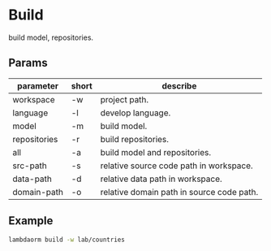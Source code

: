 # Build

build model, repositories.

## Params

| parameter		| short | describe 																	|
|-------------|-------|-------------------------------------------|
|workspace		| -w 		| project path.															|
|language			| -l 		| develop language.													|
|model				| -m 		| build model.															|
|repositories	| -r 		| build repositories.												|
|all					| -a 		| build model and repositories.							|
|src-path			| -s 		| relative source code path in workspace.		|
|data-path		| -d 		| relative data path in workspace.					|
|domain-path	| -o 		| relative domain path in source code path.	|

## Example

```sh
lambdaorm build -w lab/countries
```
